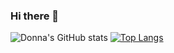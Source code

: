 ### Hi there 👋

<!--
**sanvean74/sanvean74** is a ✨ _special_ ✨ repository because its `README.md` (this file) appears on your GitHub profile.

Here are some ideas to get you started:

- 🔭 I’m currently working on ...
- 🌱 I’m currently learning ...
- 👯 I’m looking to collaborate on ...
- 🤔 I’m looking for help with ...
- 💬 Ask me about ...
- 📫 How to reach me: ...
- 😄 Pronouns: ...
- ⚡ Fun fact: ...
-->
![Donna's GitHub stats](https://github-readme-stats.vercel.app/api?username=sanvean74&count_private=true&show_icons=true&theme=darcula)
[![Top Langs](https://github-readme-stats.vercel.app/api/top-langs/?username=sanvean74&layout=compact)](https://github.com/sanvean74/github-readme-stats&langs_count=10&theme=darcula)


